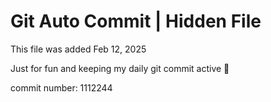 # Git Auto Commit | Hidden File

This file was added Feb 12, 2025

Just for fun and keeping my daily git commit active 🤪

commit number: 1112244
